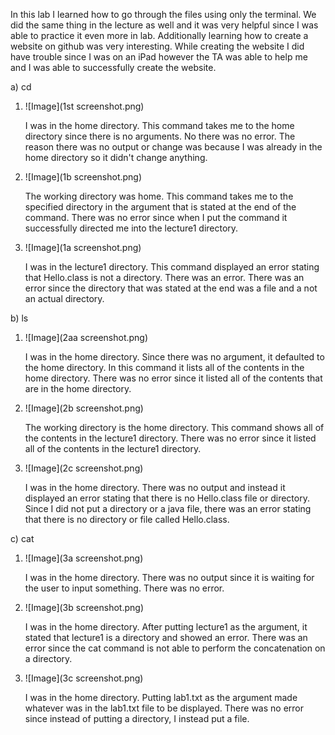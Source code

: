 In this lab I learned how to go through the files using only the terminal. We did the same thing in the lecture as well and it was very helpful since I was able to practice it even more in lab. Additionally learning how to create a website on github was very interesting. While creating the website I did have trouble since I was on an iPad however the TA was able to help me and I was able to successfully create the website.





a) cd


  1) ![Image](1st screenshot.png)
     

     I was in the home directory. This command takes me to the home directory since there is no arguments. No there was no error. The reason there was no output or change was because I was already in the home directory so it didn't change anything.
     
  2) ![Image](1b screenshot.png)
     

     The working directory was home. This command takes me to the specified directory in the argument that is stated at the end of the command. There was no error since when I put the command it successfully directed me into the lecture1 directory.
     
  3) ![Image](1a screenshot.png)
     

     I was in the lecture1 directory. This command displayed an error stating that Hello.class is not a directory. There was an error. There was an error since the directory that was stated at the end was a file and a not an actual directory. 


b) ls


  1) ![Image](2aa screenshot.png)
     

     I was in the home directory. Since there was no argument, it defaulted to the home directory. In this command it lists all of the contents in the home directory. There was no error since it listed all of the contents that are in the home directory.
     
  2) ![Image](2b screenshot.png)
     

     The working directory is the home directory. This command shows all of the contents in the lecture1 directory. There was no error since it listed all of the contents in the lecture1 directory.
     
  3) ![Image](2c screenshot.png)
     

     I was in the home directory. There was no output and instead it displayed an error stating that there is no Hello.class file or directory. Since I did not put a directory or a java file, there was an error stating that there is no directory or file called Hello.class.


c) cat


  1) ![Image](3a screenshot.png)
     

     I was in the home directory. There was no output since it is waiting for the user to input something. There was no error. 
     
  2) ![Image](3b screenshot.png)
     

     I was in the home directory. After putting lecture1 as the argument, it stated that lecture1 is a directory and showed an error. There was an error since the cat command is not able to perform the concatenation on a directory.
     
  3) ![Image](3c screenshot.png)
     

     I was in the home directory. Putting lab1.txt as the argument made whatever was in the lab1.txt file to be displayed. There was no error since instead of putting a directory, I instead put a file. 
